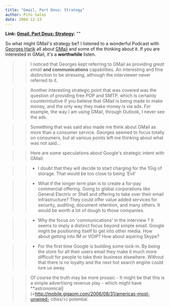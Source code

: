 ```yaml
---
title: "Gmail, Part Deux: Strategy"
author: Pito Salas
date: 2004-12-23
---
```


**Link: [Gmail, Part Deux: Strategy](None):** ""

So what might GMail's strategy be? I listened to a wonderful Podcast with
[Georges Harik](<http://www.itconversations.com/shows/detail302.html>) all
about [GMail](<http://www.gmail.com/>) and some of the thinking about it. If
you are interested in GMail, it's a **worthwhile** listen.

>>

>> I noticed that Georges kept referring to GMail as providing _great email_
**and communications** capabilities. An interesting and fine distinction to be
stressing, although the interviewer never referred to it.

>>

>> Another interesting strategic point that was covered was the question of
providing free POP and SMTP, which is certainly counterintuitive if you
believe that GMail is being made to make money, and the only way they make
money is via ads. For example, the way I am using GMail, through Outlook, I
never see the ads.

>>

>> Something that was said also made me think about GMail as more than a
consumer service. Georges seemed to focus totally on consumers, but at various
points left me thinking about what was not said…

>>

>> Here are some speculations about Google's strategic intent with GMail:

>>

>>   * I doubt that they will decide to start charging for the 1Gig of
storage. That would be too close to being 'Evil'

>>   * What if the longer term plan is to create a for-pay commercial
offering. Going to global corporations like General Electric or Shell and
offering to take over their email infrastructure? They could offer value added
services for security, auditing, document retention, and many others. It would
be worth a lot of dough to those companies.

>>   * Why the focus on 'communications' in the interview ? It seems to imply
a distinct focus beyond simple email. Google might be positioning itself to
get into other media. How about getting into IM or VOIP? How about aquiring
Skype?

>>   * For the first time Google is building some lock-in. By being the store
for all their users email they make it much more difficult for people to take
their business elsewhere. Without that there is no loyalty and the next hot
search engine could lure us away.

>>

>> Of course the truth may be more prosaic - It might be that this is a simple
advertising revenue play - which might have
**astronomical](<http://mobile.gigaom.com/2006/08/31/americas-most-unwired-
cities/>) potential.



